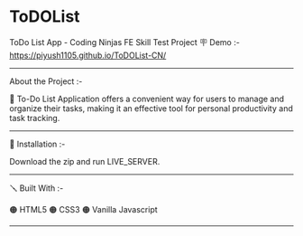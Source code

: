 # ToDOList

ToDo List App - Coding Ninjas FE Skill Test Project
🪧 Demo :-  <https://piyush1105.github.io/ToDOList-CN/>

----------------------------------------------------------------------------------------------------------------------------------------------------------------------
About the Project :-

🔴 To-Do List Application offers a convenient way for users to manage and organize their tasks, making it an effective tool for personal productivity and task tracking.

----------------------------------------------------------------------------------------------------------------------------------------------------------------------

📐 Installation :-

Download the zip and run LIVE_SERVER.

----------------------------------------------------------------------------------------------------------------------------------------------------------------------

🪛 Built With :-

🟠 HTML5
🟠 CSS3
🟠 Vanilla Javascript

----------------------------------------------------------------------------------------------------------------------------------------------------------------------
